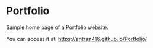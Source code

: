 # Portfolio
Sample home page of a Portfolio website.

You can access it at: https://antran416.github.io/Portfolio/
